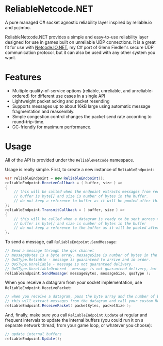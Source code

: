 # ReliableNetcode.NET
A pure managed C# socket agnostic reliability layer inspired by reliable.io and yojimbo.

ReliableNetcode.NET provides a simple and easy-to-use reliability layer designed for use in games built on unreliable UDP connections. It is a great fit for use with [Netcode.IO.NET](https://github.com/KillaMaaki/Netcode.IO.NET), my C# port of Glenn Fiedler's secure UDP communication protocol, but it can also be used with any other system you want.

# Features
* Multiple quality-of-service options (reliable, unreliable, and unreliable-ordered) for different use cases in a single API
* Lightweight packet acking and packet resending
* Supports messages up to about 16kB large using automatic message fragmentation and reassembly.
* Simple congestion control changes the packet send rate according to round-trip-time.
* GC-friendly for maximum performance.

# Usage
All of the API is provided under the `ReliableNetcode` namespace.

Usage is really simple. First, to create a new instance of `ReliableEndpoint`:

```c#
var reliableEndpoint = new ReliableEndpoint();
reliableEndpoint.ReceiveCallback = ( buffer, size ) =>
{
	// this will be called when the endpoint extracts messages from received packets
	// buffer is byte[] and size is number of bytes in the buffer.
	// do not keep a reference to buffer as it will be pooled after this function returns
};
reliableEndpoint.TransmitCallback = ( buffer, size ) =>
{
	// this will be called when a datagram is ready to be sent across the network.
	// buffer is byte[] and size is number of bytes in the buffer
	// do not keep a reference to the buffer as it will be pooled after this function returns
};
```

To send a message, call `ReliableEndpoint.SendMessage`:

```c#
// Send a message through the qos channel
// messageBytes is a byte array, messageSize is number of bytes in the array, and qos type is either:
// QoSType.Reliable - message is guaranteed to arrive and in order.
// QoSType.Unreliable - message is not guaranteed delivery.
// QoSType.UnreliableOrdered - message is not guaranteed delivery, but received messages will be in order.
reliableEndpoint.SendMessage( messageBytes, messageSize, qosType );
```

When you receive a datagram from your socket implementation, use `ReliableEndpoint.ReceivePacket`:

```c#
// when you receive a datagram, pass the byte array and the number of bytes to ReceivePacket
// this will extract messages from the datagram and call your custom ReceiveCallback with any received messages.
reliableEndpoint.ReceivePacket( packetBytes, packetSize );
```

And, finally, make sure you call `ReliableEndpoint.Update` at regular and frequent intervals to update the internal buffers (you could run it on a separate network thread, from your game loop, or whatever you choose):
```c#
// update internal buffers
reliableEndpoint.Update();
```
